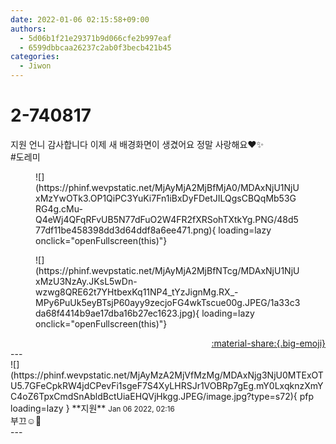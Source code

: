 ```yaml
---
date: 2022-01-06 02:15:58+09:00
authors:
  - 5d06b1f21e29371b9d066cfe2b997eaf
  - 6599dbbcaa26237c2ab0f3becb421b45
categories:
  - Jiwon
---
```


# 2-740817

<div class="post-container" markdown="1">
<div class="content-container md-sidebar__scrollwrap" markdown="1">

지원 언니 감사합니다 이제 새 배경화면이 생겼어요 정말 사랑해요❤️✨<br>\#도레미
<figure markdown="1">
![](https://phinf.wevpstatic.net/MjAyMjA2MjBfMjA0/MDAxNjU1NjUxMzYwOTk3.OP1QiPC3YuKi7Fn1iBxDyFDetJILQgsCBQqMb53GRG4g.cMu-Q4eWj4QFqRFvUB5N77dFuO2W4FR2fXRSohTXtkYg.PNG/48d577df11be458398dd3d64ddf8a6ee471.png){ loading=lazy onclick="openFullscreen(this)"}
</figure>

<figure markdown="1">
![](https://phinf.wevpstatic.net/MjAyMjA2MjBfNTcg/MDAxNjU1NjUxMzU3NzAy.JKsL5wDn-wzwg8QRE62t7YHtbexKq11NP4_tYzJignMg.RX_-MPy6PuUk5eyBTsjP60ayy9zecjoFG4wkTscue00g.JPEG/1a33c3da68f4414b9ae17dba16b27ec1623.jpg){ loading=lazy onclick="openFullscreen(this)"}
</figure>


</div>
</div>

<div style="text-align: right;" markdown="1">
<a href="https://weverse.io/fromis9/fanpost/2-740817" style="text-align: right;">:material-share:{.big-emoji}</a>
</div>
---

<div class="comments-container md-sidebar__scrollwrap" markdown="1">
<div class="comment" markdown="1">
<div class='id-container' markdown="1">
![](https://phinf.wevpstatic.net/MjAyMzA2MjVfMzMg/MDAxNjg3NjU0MTExOTU5.7GFeCpkRW4jdCPevFi1sgeF7S4XyLHRSJr1VOBRp7gEg.mY0LxqknzXmYC4oZ6TpxCmdSnAbldBctUiaEHQVjHkgg.JPEG/image.jpg?type=s72){ pfp loading=lazy }
**<span class="artist">지원</span>** <small>Jan 06 2022, 02:16</small><br>
</div>
<div class='comment-body' markdown="1">
부끄☺️🥰
</div>
</div>
</div>
---
